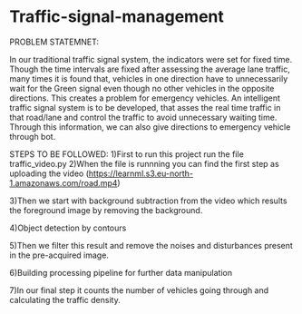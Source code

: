 # Traffic-signal-management

PROBLEM STATEMNET:

 In our traditional traffic signal system, the indicators were set for fixed time. Though the time intervals are fixed after assessing the average lane traffic, many times it is found that, vehicles in one direction have to unnecessarily wait for the Green signal even though no other vehicles in the opposite directions. This creates a problem for emergency vehicles. An intelligent traffic signal system is to be developed, that asses the real time traffic in that road/lane and control the traffic to avoid unnecessary waiting time. Through this information, we can also give directions to emergency vehicle through bot.

STEPS TO BE FOLLOWED:
1)First to run this project run the file traffic_video.py
2)When the file is runnning you can find the first step as uploading the video (https://learnml.s3.eu-north-1.amazonaws.com/road.mp4)

3)Then we start with background subtraction from the video which results the foreground image by removing the background.

4)Object detection by contours

5)Then we filter this result and remove the noises and disturbances present in the pre-acquired image.

6)Building processing pipeline for further data manipulation

7)In our final step it counts the number of vehicles going through and calculating the traffic density.
